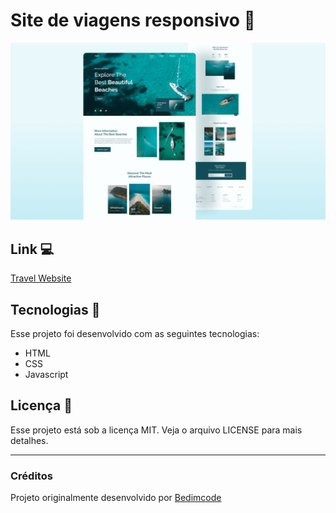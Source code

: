 # Site de viagens responsivo 🌊
![travel-website](/preview.png)

## Link 💻
<a href="https://jhenifferaraujo20.github.io/travel-website/" target="_blank">Travel Website</a>

## Tecnologias 🚀
Esse projeto foi desenvolvido com as seguintes tecnologias:
- HTML
- CSS
- Javascript

## Licença 📝
Esse projeto está sob a licença MIT. Veja o arquivo LICENSE para mais detalhes.

---
### Créditos
Projeto originalmente desenvolvido por 
<a href="https://www.youtube.com/watch?v=YzRDHxbw1RU" target="_blank">Bedimcode</a>